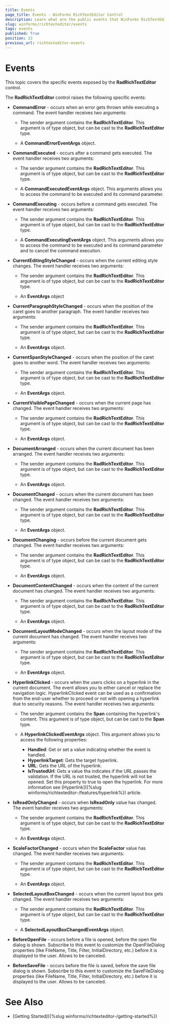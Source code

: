 ```yaml
---
title: Events
page_title: Events - WinForms RichTextEditor Control
description: Learn what are the public events that WinForms RichTextEditor offers. 
slug: winforms/richtexteditor/events
tags: events
published: True
position: 13
previous_url: richtexteditor-events
---
```


# Events
 
This topic covers the specific events exposed by the __RadRichTextEditor__ control.
        
The __RadRichTextEditor__ control raises the following specific events:
        
* __CommandError__ - occurs when an error gets thrown while executing a command. The event handler receives two arguments:
            
	* The sender argument contains the __RadRichTextEditor__. This argument is of type object, but can be cast to the __RadRichTextEditor__ type.
                
	* A __CommandErrorEventArgs__ object.
                
* __CommandExecuted__ - occurs after a command gets executed. The event handler receives two arguments:
            
	* The sender argument contains the __RadRichTextEditor__. This argument is of type object, but can be cast to the __RadRichTextEditor__ type.
                
	* A __CommandExecutedEventArgs__ object. This arguments allows you to access the command to be executed and its command parameter.                

* __CommandExecuting__ - occurs before a command gets executed. The event handler receives two arguments:
            
	* The sender argument contains the __RadRichTextEditor__. This argument is of type object, but can be cast to the __RadRichTextEditor__ type.                

	* A __CommandExecutingEventArgs__ object. This arguments allows you to access the command to be executed and its command parameter and to cancel the command execution.
                
* __CurrentEditingStyleChanged__ - occurs when the current editing style changes. The event handler receives two arguments:            

	* The sender argument contains the __RadRichTextEditor__. This argument is of type object, but can be cast to the __RadRichTextEditor__ type.
                
	* An __EventArgs__ object
                
* __CurrentParagraphStyleChanged__ - occurs when the position of the caret goes to another paragraph. The event handler receives two arguments:            

	* The sender argument contains the __RadRichTextEditor__. This argument is of type object, but can be cast to the __RadRichTextEditor__ type.
                
	* An __EventArgs__ object.
                
* __CurrentSpanStyleChanged__ - occurs when the position of the caret goes to another word. The event handler receives two arguments:
            
	* The sender argument contains the __RadRichTextEditor__. This argument is of type object, but can be cast to the __RadRichTextEditor__ type.
                
	* An __EventArgs__ object.
                
* __CurrentVisiblePageChanged__ - occurs when the current page has changed. The event handler receives two arguments:            

	* The sender argument contains the __RadRichTextEditor__. This argument is of type object, but can be cast to the __RadRichTextEditor__ type.
                
	* An __EventArgs__ object.
                
* __DocumentArranged__ - occurs when the current document has been arranged. The event handler receives two arguments:            

	* The sender argument contains the __RadRichTextEditor__. This argument is of type object, but can be cast to the __RadRichTextEditor__ type.
                
	* An __EventArgs__ object.
                
* __DocumentChanged__ - occurs when the current document has been changed. The event handler receives two arguments:            

	* The sender argument contains the __RadRichTextEditor__. This argument is of type object, but can be cast to the __RadRichTextEditor__ type.
                
	* An __EventArgs__ object.                

* __DocumentChanging__ - occurs before the current document gets changed. The event handler receives two arguments:
            
	* The sender argument contains the __RadRichTextEditor__. This argument is of type object, but can be cast to the __RadRichTextEditor__ type.
                
	* An __EventArgs__ object.
                
* __DocumentContentChanged__ - occurs when the content of the current document has changed. The event handler receives two arguments:
            
	* The sender argument contains the __RadRichTextEditor__. This argument is of type object, but can be cast to the __RadRichTextEditor__ type.
                
	* An __EventArgs__ object.
                
* __DocumentLayoutModeChanged__ - occurs when the layout mode of the current document has changed. The event handler receives two arguments:            

	* The sender argument contains the __RadRichTextEditor__. This argument is of type object, but can be cast to the __RadRichTextEditor__ type.
                
	* An __EventArgs__ object.                

* __HyperlinkClicked__ - occurs when the users clicks on a hyperlink in the current document. The event allows you to either cancel or replace the navigation logic. HyperlinkClicked event can be used as a confirmation from the end-user whether to proceed or not with opening a hyperlink due to security reasons. The event handler receives two arguments:
       
	* The sender argument contains the __Span__ containing the hyperlink's content. This argument is of type object, but can be cast to the __Span__ type.
                
	* A __HyperlinkClickedEventArgs__ object. This argument allows you to access the following properties:
		- __Handled__: Get or set a value indicating whether the event is handled.
		- __HyperlinkTarget__: Gets the target hyperlink. 
		- __URL__: Gets the URL of the hyperlink.
		- __IsTrustedUrl__: Gets a value tha indicates if the URL passes the validation. If the URL is not trusted, the hyperlink will not be opened. Set this property to true to open the hyperlink. For more information see [Hyperlink]({%slug winforms/richtexteditor-/features/hyperlink%}) article.
                
* __IsReadOnlyChanged__ - occurs when __IsReadOnly__ value has changed. The event handler receives two arguments:
            
	* The sender argument contains the __RadRichTextEditor__. This argument is of type object, but can be cast to the __RadRichTextEditor__ type.
                
	* An __EventArgs__ object.
                
* __ScaleFactorChanged__ - occurs when the __ScaleFactor__ value has changed. The event handler receives two arguments:            

	* The sender argument contains the __RadRichTextEditor__. This argument is of type object, but can be cast to the __RadRichTextEditor__ type.
                
	* An __EventArgs__ object.
                
* __SelectedLayoutBoxChanged__ - occurs when the current layout box gets changed. The event handler receives two arguments:
            
	* The sender argument contains the __RadRichTextEditor__. This argument is of type object, but can be cast to the __RadRichTextEditor__ type.
                
	* A __SelectedLayoutBoxChangedEventArgs__ object.

* __BeforeOpenFile__ - occurs before a file is opened, before the open file dialog is shown. Subscribe to this event to customize the OpenFileDialog properties (like FileName, Title, Filter, InitialDirectory, etc.) before it is displayed to the user. Allows to be canceled.

* __BeforeSaveFile__ -  occurs before the file is saved, before the save file dialog is shown. Subscribe to this event to customize the SaveFileDialog properties (like FileName, Title, Filter, InitialDirectory, etc.) before it is displayed to the user. Allows to be canceled.


# See Also

 * [Getting Started]({%slug winforms/richtexteditor-/getting-started%})

